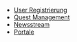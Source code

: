 * [User Registrierung](https://github.com/qeevee/GQ_Specification/wiki/User-Registrierung)
* [Quest Management](https://github.com/qeevee/GQ_Specification/wiki/Quest-Management)
* [Newsstream](https://github.com/qeevee/GQ_Specification/wiki/Newsstream)
* [Portale](https://github.com/qeevee/GQ_Specification/wiki/Portale)